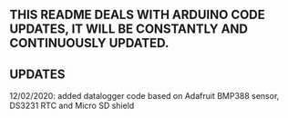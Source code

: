 THIS README DEALS WITH ARDUINO CODE UPDATES, IT WILL BE CONSTANTLY AND CONTINUOUSLY UPDATED.
-

UPDATES
-
12/02/2020: added datalogger code based on Adafruit BMP388 sensor, DS3231 RTC and Micro SD shield




